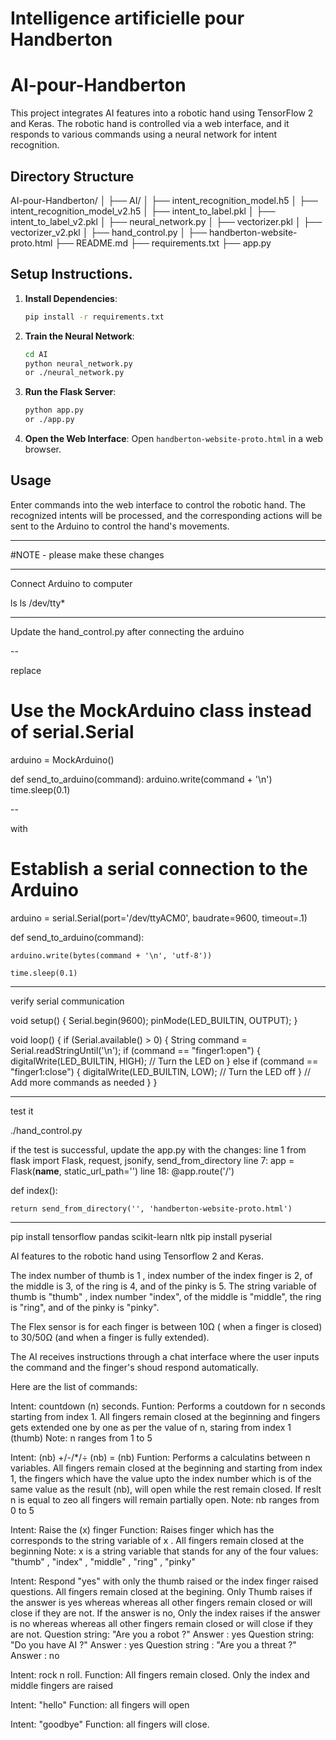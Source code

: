 # Intelligence artificielle pour Handberton

# AI-pour-Handberton

This project integrates AI features into a robotic hand using TensorFlow 2 and Keras. The robotic hand is controlled via a web interface, and it responds to various commands using a neural network for intent recognition.

## Directory Structure

AI-pour-Handberton/
│
├── AI/
│ ├── intent_recognition_model.h5
│ ├── intent_recognition_model_v2.h5
│ ├── intent_to_label.pkl
│ ├── intent_to_label_v2.pkl
│ ├── neural_network.py
│ ├── vectorizer.pkl
│ ├── vectorizer_v2.pkl
│ ├── hand_control.py
│
├── handberton-website-proto.html
├── README.md
├── requirements.txt
├── app.py

## Setup Instructions.

1. **Install Dependencies**:
    ```sh
    pip install -r requirements.txt
    ```

2. **Train the Neural Network**:
    ```sh
    cd AI
    python neural_network.py
	or ./neural_network.py
    ```

3. **Run the Flask Server**:
    ```sh
    python app.py
	or ./app.py
    ```

4. **Open the Web Interface**:
    Open `handberton-website-proto.html` in a web browser.

## Usage

Enter commands into the web interface to control the robotic hand. The recognized intents will be processed, and the corresponding actions will be sent to the Arduino to control the hand's movements.

---------------------

#NOTE - please make these changes

----
Connect Arduino to computer

ls ls /dev/tty*

--------
Update the hand_control.py after connecting the arduino 

--

replace

# Use the MockArduino class instead of serial.Serial
arduino = MockArduino()

def send_to_arduino(command):
    arduino.write(command + '\n')
    time.sleep(0.1)

--

with

# Establish a serial connection to the Arduino

arduino = serial.Serial(port='/dev/ttyACM0', baudrate=9600, timeout=.1)



def send_to_arduino(command):

    arduino.write(bytes(command + '\n', 'utf-8'))

    time.sleep(0.1)

----

verify serial communication

void setup() {
  Serial.begin(9600);
  pinMode(LED_BUILTIN, OUTPUT);
}

void loop() {
  if (Serial.available() > 0) {
    String command = Serial.readStringUntil('\n');
    if (command == "finger1:open") {
      digitalWrite(LED_BUILTIN, HIGH); // Turn the LED on
    } else if (command == "finger1:close") {
      digitalWrite(LED_BUILTIN, LOW); // Turn the LED off
    }
    // Add more commands as needed
  }
}

-------

test it

./hand_control.py

if the test is successful, update the app.py with the changes:
line 1 from flask import Flask, request, jsonify, send_from_directory
line 7: app = Flask(__name__, static_url_path='')
line 18: 
@app.route('/')

def index():

    return send_from_directory('', 'handberton-website-proto.html')


-------------------------



pip install tensorflow pandas scikit-learn nltk
pip install pyserial

AI features to the robotic hand using Tensorflow 2 and Keras. 

The index number of thumb is 1 , index number of the index finger is 2, of the middle is 3, of the ring is 4, and of the pinky is 5. The string variable of thumb is "thumb" , index number "index", of the middle is "middle", the ring is "ring", and of the pinky is "pinky". 

The Flex sensor is for each finger is between 10Ω ( when a finger is closed) to 30/50Ω (and when a finger is fully extended).


The AI receives instructions through a chat interface where the user inputs the command and the finger's shoud respond automatically.

Here are the list of commands:

Intent: countdown (n) seconds. 
Funtion: Performs a coutdown for n seconds starting from index 1. All fingers remain closed at the beginning and fingers gets extended one by one as per the value of n, staring from index 1 (thumb)
Note: n ranges from 1 to 5

Intent: (nb) +/-/*/÷ (nb) = (nb) 
Funtion: Performs a calculatins between n variables. All fingers remain closed at the beginning and starting from index 1, the fingers which have the value upto the index number which is of the same value as the result (nb), will open while the rest remain closed. If reslt n is equal to zeo all fingers will remain partially open.
Note: nb ranges from 0 to 5

Intent: Raise the (x) finger
Function: Raises finger which has the corresponds to the string variable of x . All fingers remain closed at the beginning
Note: x is a string variable that stands for any of the four values: "thumb" , "index" , "middle" , "ring" , "pinky"

Intent: Respond "yes" with only the thumb raised or the index finger raised questions.
All fingers remain closed at the begining. Only Thumb raises if the answer is yes whereas whereas all other fingers remain closed or will close if they are not. If the answer is no, Only the index raises if the answer is no whereas whereas all other fingers remain closed or will close if they are not.
Question string: "Are you a robot ?"
Answer : yes
Question string: "Do you have AI ?"
Answer : yes
Question string : "Are you a threat ?"
Answer : no

Intent: rock n roll.
Function: All fingers remain closed. Only the index and middle fingers are raised

Intent: "hello"
Function: all fingers will open

Intent: "goodbye"
Function: all fingers will close.
